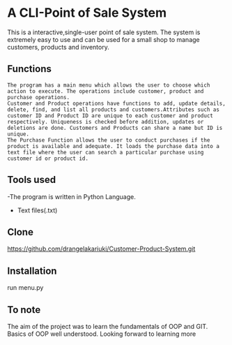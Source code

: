 # A CLI-Point of Sale System 
This is a interactive,single-user point of sale system. The system is extremely easy to use and can be used for a small shop to manage customers, products and inventory.
## Functions
    The program has a main menu which allows the user to choose which action to execute. The operations include customer, product and purchase operations.
    Customer and Product operations have functions to add, update details, delete, find, and list all products and customers.Attributes such as customer ID and Product ID are unique to each customer and product respectively. Uniqueness is checked before addition, updates or deletions are done. Customers and Products can share a name but ID is unique. 
    The Purchase Function allows the user to conduct purchases if the product is available and adequate. It loads the purchase data into a text file where the user can search a particular purchase using customer id or product id.
 ## Tools used
 -The program is written in Python Language.
 - Text files(.txt)
 ## Clone
 https://github.com/drangelakariuki/Customer-Product-System.git
 ## Installation
 run menu.py
 ## To note
 The aim of the project was to learn the fundamentals of OOP and GIT. Basics of OOP well understood. Looking forward to learning more

